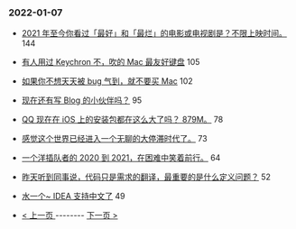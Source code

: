### 2022-01-07 
- [2021 年至今你看过「最好」和「最烂」的电影或电视剧是？不限上映时间。](https://www.v2ex.com/t/826710) 144
- [有人用过 Keychron 不，吹的 Mac 最友好键盘](https://www.v2ex.com/t/826707) 105
- [如果你不想天天被 bug 气到，就不要买 Mac](https://www.v2ex.com/t/826753) 102
- [现在还有写 Blog 的小伙伴吗？](https://www.v2ex.com/t/826665) 95
- [QQ 现在在 iOS 上的安装包都在这么大了吗？ 879M。](https://www.v2ex.com/t/826683) 78
- [感觉这个世界已经进入一个无聊的大停滞时代了。](https://www.v2ex.com/t/826801) 73
- [一个洋插队者的 2020 到 2021，在困难中笑着前行。](https://www.v2ex.com/t/826718) 64
- [昨天听到同事说，代码只是需求的翻译，最重要的是什么定义问题？](https://www.v2ex.com/t/826728) 52
- [水一个~ IDEA 支持中文了](https://www.v2ex.com/t/826774) 49 

- [ < 上一页 ](https://github.com/able8/v2ex-hot-record/blob/master/2022-01-06.md) -------- [ 下一页 > ](https://github.com/able8/v2ex-hot-record/blob/master/2022-01-08.md)